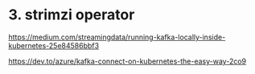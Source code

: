 # 3. strimzi operator

https://medium.com/streamingdata/running-kafka-locally-inside-kubernetes-25e84586bbf3

https://dev.to/azure/kafka-connect-on-kubernetes-the-easy-way-2co9